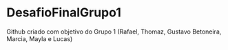 # DesafioFinalGrupo1
Github criado com objetivo do Grupo 1 (Rafael, Thomaz, Gustavo Betoneira, Marcia, Mayla e Lucas)

